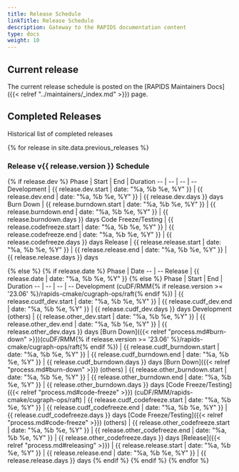 ```yaml
---
title: Release Schedule
linkTitle: Release Schedule
description: Gateway to the RAPIDS documentation content
type: docs
weight: 10
---
```


## Current release

The current release schedule is posted on the [RAPIDS Maintainers Docs]({{< relref "../maintainers/_index.md" >}}) page.

## Completed Releases

Historical list of completed releases

{% for release in site.data.previous_releases %}
### Release v{{ release.version }} Schedule

{% if release.dev %}
Phase | Start | End | Duration
-- | -- | -- | --
Development | {{ release.dev.start | date: "%a, %b %e, %Y" }} | {{ release.dev.end | date: "%a, %b %e, %Y" }} | {{ release.dev.days }} days
Burn Down | {{ release.burndown.start | date: "%a, %b %e, %Y" }} | {{ release.burndown.end | date: "%a, %b %e, %Y" }} | {{ release.burndown.days }} days
Code Freeze/Testing | {{ release.codefreeze.start | date: "%a, %b %e, %Y" }} | {{ release.codefreeze.end | date: "%a, %b %e, %Y" }} | {{ release.codefreeze.days }} days
Release | {{ release.release.start | date: "%a, %b %e, %Y" }} | {{ release.release.end | date: "%a, %b %e, %Y" }} | {{ release.release.days }} days

{% else %}
{% if release.date %}
Phase | Date
-- | --
Release | {{ release.date | date: "%a, %b %e, %Y" }}
{% else %}
Phase | Start | End | Duration
-- | -- | -- | --
Development (cuDF/RMM{% if release.version >= '23.06' %}/rapids-cmake/cugraph-ops/raft{% endif %}) | {{ release.cudf_dev.start | date: "%a, %b %e, %Y" }} | {{ release.cudf_dev.end | date: "%a, %b %e, %Y" }} | {{ release.cudf_dev.days }} days
Development (others) | {{ release.other_dev.start | date: "%a, %b %e, %Y" }} | {{ release.other_dev.end | date: "%a, %b %e, %Y" }} | {{ release.other_dev.days }} days
[Burn Down]({{< relref "process.md#burn-down" >}})(cuDF/RMM{% if release.version >= '23.06' %}/rapids-cmake/cugraph-ops/raft{% endif %}) | {{ release.cudf_burndown.start | date: "%a, %b %e, %Y" }} | {{ release.cudf_burndown.end | date: "%a, %b %e, %Y" }} | {{ release.cudf_burndown.days }} days
[Burn Down]({{< relref "process.md#burn-down" >}}) (others) | {{ release.other_burndown.start | date: "%a, %b %e, %Y" }} | {{ release.other_burndown.end | date: "%a, %b %e, %Y" }} | {{ release.other_burndown.days }} days
[Code Freeze/Testing]({{< relref "process.md#code-freeze" >}}) (cuDF/RMM/rapids-cmake/cugraph-ops/raft) | {{ release.cudf_codefreeze.start | date: "%a, %b %e, %Y" }} | {{ release.cudf_codefreeze.end | date: "%a, %b %e, %Y" }} | {{ release.cudf_codefreeze.days }} days
[Code Freeze/Testing]({{< relref "process.md#code-freeze" >}}) (others) | {{ release.other_codefreeze.start | date: "%a, %b %e, %Y" }} | {{ release.other_codefreeze.end | date: "%a, %b %e, %Y" }} | {{ release.other_codefreeze.days }} days
[Release]({{< relref "process.md#releasing" >}}) | {{ release.release.start | date: "%a, %b %e, %Y" }} | {{ release.release.end | date: "%a, %b %e, %Y" }} | {{ release.release.days }} days
{% endif %}
{% endif %}
{% endfor %}
